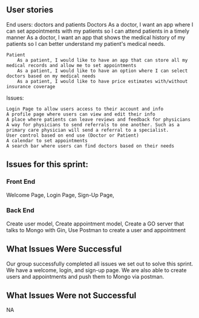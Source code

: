 ## User stories
End users: doctors and patients
Doctors
As a doctor, I want an app where I can set appointments with my patients so I can attend patients in a timely manner
As a doctor, I want an app that shows the medical history of my patients so I can better understand my patient's medical needs.

    Patient
    	As a patient, I would like to have an app that can store all my medical records and allow me to set appointments
    	As a patient, I would like to have an option where I can select doctors based on my medical needs
    	As a patient, I would like to have price estimates with/without insurance coverage

Issues:

    Login Page to allow users access to their account and info
    A profile page where users can view and edit their info
    A place where patients can leave reviews and feedback for physicians
    A way for physicians to send referrals to one another. Such as a primary care physician will send a referral to a specialist.
    User control based on end use (Doctor or Patient)
    A calendar to set appointments
    A search bar where users can find doctors based on their needs

## Issues for this sprint:
### Front End
Welcome Page,
Login Page,
Sign-Up Page,

### Back End
Create user model,
Create appointment model,
Create a GO server that talks to Mongo with Gin,
Use Postman to create a user and appointment

## What Issues Were Successful
Our group successfully completed all issues we set out to solve this sprint. We have a welcome, login, and sign-up page. We are also able to create users and appointments and push them to Mongo via postman. 

## What Issues Were not Successful
NA
